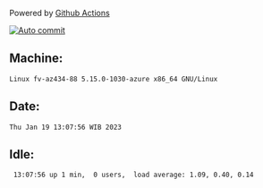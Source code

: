 Powered by [Github Actions](https://github.com/features/actions)

[![Auto commit](https://github.com/hiage/workstation/workflows/Auto%20commit/badge.svg)](https://github.com/hiage/workstation/actions?query=workflow%3A%22Auto+commit%22)

## Machine:
```
Linux fv-az434-88 5.15.0-1030-azure x86_64 GNU/Linux
```
## Date:
```
Thu Jan 19 13:07:56 WIB 2023
```
## Idle:
```
 13:07:56 up 1 min,  0 users,  load average: 1.09, 0.40, 0.14
```
